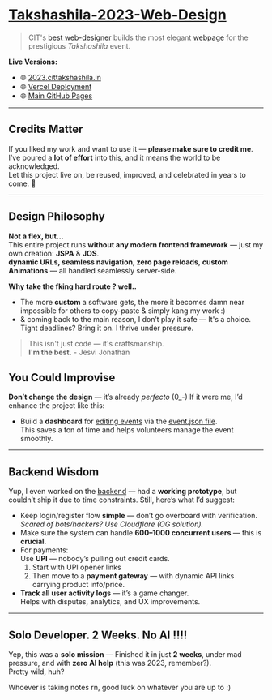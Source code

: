 # [Takshashila-2023-Web-Design](https://github.com/jesvijonathan/Takshashila-Website)

> CIT's [best web-designer](https://jesvi.pythonanywhere.com) builds the most elegant [webpage](https://jesvijonathan.github.io/Takshashila-Website) for the prestigious *Takshashila* event.  

**Live Versions:**
- 🌐 [2023.cittakshashila.in](https://2023.cittakshashila.in)
- 🌐 [Vercel Deployment](https://2023cittakshashila.vercel.app)
- 🌐 [Main GitHub Pages](https://jesvijonathan.github.io/Takshashila-Website)

---

## Credits Matter

If you liked my work and want to use it — **please make sure to credit me**.  
I’ve poured a **lot of effort** into this, and it means the world to be acknowledged.  
Let this project live on, be reused, improved, and celebrated in years to come. 🙏

---

## Design Philosophy

**Not a flex, but...**  
This entire project runs **without any modern frontend framework** — just my own creation: **JSPA** & **JOS**.  
**dynamic URLs, seamless navigation, zero page reloads**, **custom Animations** — all handled seamlessly server-side.  

**Why take the fking hard route ? well..**  
- The more **custom** a software gets, the more it becomes damn near impossible for others to copy-paste & simply kang my work :)  
- & coming back to the main reason, I don’t play it safe — It's a choice. Tight deadlines? Bring it on. I thrive under pressure.

> This isn't just code — it's craftsmanship.  
> **I'm the best.** - Jesvi Jonathan

## You Could Improvise 
**Don’t change the design** — it’s already *perfecto* (0_-) 
If it were me, I’d enhance the project like this:

- Build a **dashboard** for [editing events]([https://www.cittakshashila.in/edit.html](https://jesvijonathan.github.io/Takshashila-Website)) via the [event.json file](https://github.com/jesvijonathan/Takshashila-Website/blob/master/events.json).  
  This saves a ton of time and helps volunteers manage the event smoothly.

---

## Backend Wisdom

Yup, I even worked on the [backend](https://github.com/jesvijonathan/Takshashila) — had a **working prototype**, but couldn’t ship it due to time constraints. Still, here’s what I’d suggest:

- Keep login/register flow **simple** — don’t go overboard with verification.  
  *Scared of bots/hackers? Use Cloudflare (OG solution).*
- Make sure the system can handle **600–1000 concurrent users** — this is **crucial**.
- For payments:  
  Use **UPI** — nobody’s pulling out credit cards.  
  1. Start with UPI opener links  
  2. Then move to a **payment gateway** — with dynamic API links carrying product info/price.
- **Track all user activity logs** — it’s a game changer.  
  Helps with disputes, analytics, and UX improvements.

---

## Solo Developer. 2 Weeks. No AI !!!!

Yep, this was a **solo mission** — 
Finished it in just **2 weeks**, under mad pressure, and with **zero AI help** (this was 2023, remember?).  
Pretty wild, huh?


Whoever is taking notes rn, good luck on whatever you are up to :)
